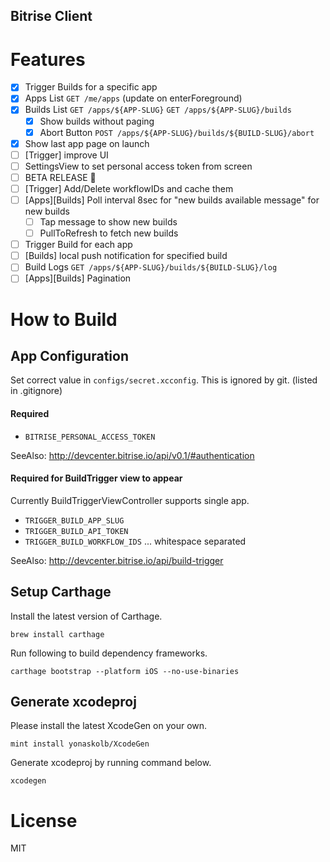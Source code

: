 Bitrise Client
---

# Features
- [x] Trigger Builds for a specific app
- [x] Apps List `GET /me/apps` (update on enterForeground)
- [x] Builds List `GET /apps/${APP-SLUG}` `GET /apps/${APP-SLUG}/builds`
  + [x] Show builds without paging
  + [x] Abort Button `POST /apps/${APP-SLUG}/builds/${BUILD-SLUG}/abort`
- [x] Show last app page on launch
- [ ] [Trigger] improve UI
- [ ] SettingsView to set personal access token from screen
- [ ] BETA RELEASE 🚀
- [ ] [Trigger] Add/Delete workflowIDs and cache them
- [ ] [Apps][Builds] Poll interval 8sec for "new builds available message" for new builds
  + [ ] Tap message to show new builds
  + [ ] PullToRefresh to fetch new builds
- [ ] Trigger Build for each app
- [ ] [Builds] local push notification for specified build
- [ ] Build Logs `GET /apps/${APP-SLUG}/builds/${BUILD-SLUG}/log`
- [ ] [Apps][Builds] Pagination

# How to Build
## App Configuration

Set correct value in `configs/secret.xcconfig`.
This is ignored by git. (listed in .gitignore)

#### Required
- `BITRISE_PERSONAL_ACCESS_TOKEN`

SeeAlso: http://devcenter.bitrise.io/api/v0.1/#authentication

#### Required for BuildTrigger view to appear

Currently BuildTriggerViewController supports single app.

- `TRIGGER_BUILD_APP_SLUG`
- `TRIGGER_BUILD_API_TOKEN`
- `TRIGGER_BUILD_WORKFLOW_IDS` ... whitespace separated

SeeAlso: http://devcenter.bitrise.io/api/build-trigger

## Setup Carthage
Install the latest version of Carthage.
```
brew install carthage
```

Run following to build dependency frameworks.
```
carthage bootstrap --platform iOS --no-use-binaries
```

## Generate xcodeproj

Please install the latest XcodeGen on your own.
```
mint install yonaskolb/XcodeGen
```

Generate xcodeproj by running command below.
```
xcodegen
```

# License
MIT
